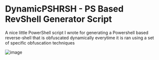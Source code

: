 # DynamicPSHRSH - PS Based RevShell Generator Script
A nice little PowerShell script I wrote for generating a Powershell based reverse-shell that is obfuscated dynamically everytime it is ran using a set of specific obfuscation techniques

![image](https://github.com/user-attachments/assets/87082673-96ea-4c2f-8391-42b34f5fa509)
